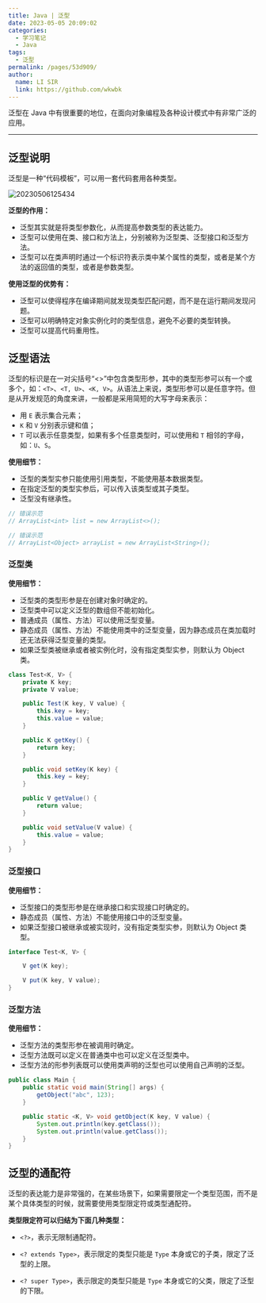 ```yaml
---
title: Java | 泛型
date: 2023-05-05 20:09:02
categories: 
  - 学习笔记
  - Java
tags: 
  - 泛型
permalink: /pages/53d909/
author: 
  name: LI SIR
  link: https://github.com/wkwbk
---
```


泛型在 Java 中有很重要的地位，在面向对象编程及各种设计模式中有非常广泛的应用。

<!-- more -->

---

## 泛型说明

泛型是一种“代码模板”，可以用一套代码套用各种类型。

![20230506125434](https://img.lisir.me/image/posts/62ea5aff/20230506125434.png)

**泛型的作用：**

- 泛型其实就是将类型参数化，从而提高参数类型的表达能力。
- 泛型可以使用在类、接口和方法上，分别被称为泛型类、泛型接口和泛型方法。
- 泛型可以在类声明时通过一个标识符表示类中某个属性的类型，或者是某个方法的返回值的类型，或者是参数类型。

**使用泛型的优势有：**

- 泛型可以使得程序在编译期间就发现类型匹配问题，而不是在运行期间发现问题。
- 泛型可以明确特定对象实例化时的类型信息，避免不必要的类型转换。
- 泛型可以提高代码重用性。

## 泛型语法

泛型的标识是在一对尖括号“<>”中包含类型形参，其中的类型形参可以有一个或多个，如：`<T>`、`<T, U>`、`<K, V>`。从语法上来说，类型形参可以是任意字符。但是从开发规范的角度来讲，一般都是采用简短的大写字母来表示：

- 用 `E` 表示集合元素；
- `K` 和 `V` 分别表示键和值；
- `T` 可以表示任意类型，如果有多个任意类型时，可以使用和 `T` 相邻的字母，如：`U`、`S`。

**使用细节：**

- 泛型的类型实参只能使用引用类型，不能使用基本数据类型。
- 在指定泛型的类型实参后，可以传入该类型或其子类型。
- 泛型没有继承性。

```java
// 错误示范
// ArrayList<int> list = new ArrayList<>();

// 错误示范
// ArrayList<Object> arrayList = new ArrayList<String>();
```

### 泛型类

**使用细节：**

- 泛型类的类型形参是在创建对象时确定的。
- 泛型类中可以定义泛型的数组但不能初始化。
- 普通成员（属性、方法）可以使用泛型变量。
- 静态成员（属性、方法）不能使用类中的泛型变量，因为静态成员在类加载时还无法获得泛型变量的类型。
- 如果泛型类被继承或者被实例化时，没有指定类型实参，则默认为 Object 类。

```java
class Test<K, V> {
    private K key;
    private V value;

    public Test(K key, V value) {
        this.key = key;
        this.value = value;
    }

    public K getKey() {
        return key;
    }

    public void setKey(K key) {
        this.key = key;
    }

    public V getValue() {
        return value;
    }

    public void setValue(V value) {
        this.value = value;
    }
}
```

### 泛型接口

**使用细节：**

- 泛型接口的类型形参是在继承接口和实现接口时确定的。
- 静态成员（属性、方法）不能使用接口中的泛型变量。
- 如果泛型接口被继承或被实现时，没有指定类型实参，则默认为 Object 类型。

```java
interface Test<K, V> {

    V get(K key);

    V put(K key, V value);
}
```

### 泛型方法

**使用细节：**

- 泛型方法的类型形参在被调用时确定。
- 泛型方法既可以定义在普通类中也可以定义在泛型类中。
- 泛型方法的形参列表既可以使用类声明的泛型也可以使用自己声明的泛型。

```java
public class Main {
    public static void main(String[] args) {
        getObject("abc", 123);
    }

    public static <K, V> void getObject(K key, V value) {
        System.out.println(key.getClass());
        System.out.println(value.getClass());
    }
}
```

## 泛型的通配符

泛型的表达能力是非常强的，在某些场景下，如果需要限定一个类型范围，而不是某个具体类型的时候，就需要使用类型限定符或类型通配符。

**类型限定符可以归结为下面几种类型：**

- `<?>`，表示无限制通配符。

- `<? extends Type>`，表示限定的类型只能是 `Type` 本身或它的子类，限定了泛型的上限。

- `<? super Type>`，表示限定的类型只能是 `Type` 本身或它的父类，限定了泛型的下限。
